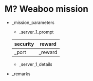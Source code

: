 # M? Weaboo mission

* _mission_parameters

  * _server_1_prompt

  | security | reward     |
  | -------- | ---------- |
  | _port | _reward |

    - _server_1_details

* _remarks
